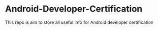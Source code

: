 # Android-Developer-Certification
This repo is aim to store all useful info for Android developer certification
